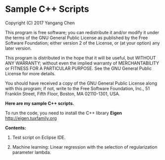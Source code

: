 # Sample C++ Scripts

Copyright (C) 2017  Yangang Chen

This program is free software; you can redistribute it and/or
modify it under the terms of the GNU General Public License
as published by the Free Software Foundation; either version 2
of the License, or (at your option) any later version.

This program is distributed in the hope that it will be useful,
but WITHOUT ANY WARRANTY; without even the implied warranty of
MERCHANTABILITY or FITNESS FOR A PARTICULAR PURPOSE.  See the
GNU General Public License for more details.

You should have received a copy of the GNU General Public License
along with this program; if not, write to the Free Software
Foundation, Inc., 51 Franklin Street, Fifth Floor, Boston, MA  02110-1301, USA.

**Here are my sample C++ scripts.**

To run the code, you need to install the C++ library **Eigen**
http://eigen.tuxfamily.org

**Contents:**

1. Test script on Eclipse IDE.

2. Machine learning: Linear regression with the selection of regularization parameter lambda.
